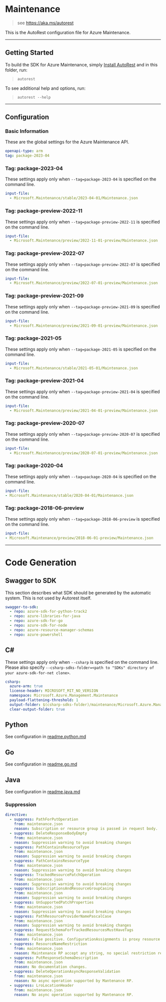 # Maintenance

> see https://aka.ms/autorest

This is the AutoRest configuration file for Azure Maintenance.

---

## Getting Started

To build the SDK for Azure Maintenance, simply [Install AutoRest](https://aka.ms/autorest/install) and in this folder, run:

> `autorest`

To see additional help and options, run:

> `autorest --help`

---

## Configuration

### Basic Information

These are the global settings for the Azure Maintenance API.

``` yaml
openapi-type: arm
tag: package-2023-04
```

### Tag: package-2023-04

These settings apply only when `--tag=package-2023-04` is specified on the command line.

```yaml $(tag) == 'package-2023-04'
input-file:
  - Microsoft.Maintenance/stable/2023-04-01/Maintenance.json
```

### Tag: package-preview-2022-11

These settings apply only when `--tag=package-preview-2022-11` is specified on the command line.

```yaml $(tag) == 'package-preview-2022-11'
input-file:
  - Microsoft.Maintenance/preview/2022-11-01-preview/Maintenance.json
```

### Tag: package-preview-2022-07

These settings apply only when `--tag=package-preview-2022-07` is specified on the command line.

``` yaml $(tag) == 'package-preview-2022-07'
input-file:
  - Microsoft.Maintenance/preview/2022-07-01-preview/Maintenance.json
```

### Tag: package-preview-2021-09

These settings apply only when `--tag=package-preview-2021-09` is specified on the command line.

``` yaml $(tag) == 'package-preview-2021-09'
input-file:
  - Microsoft.Maintenance/preview/2021-09-01-preview/Maintenance.json
```

### Tag: package-2021-05

These settings apply only when `--tag=package-2021-05` is specified on the command line.

``` yaml $(tag) == 'package-2021-05'
input-file:
  - Microsoft.Maintenance/stable/2021-05-01/Maintenance.json
```

### Tag: package-preview-2021-04

These settings apply only when `--tag=package-preview-2021-04` is specified on the command line.

``` yaml $(tag) == 'package-preview-2021-04'
input-file:
  - Microsoft.Maintenance/preview/2021-04-01-preview/Maintenance.json
```

### Tag: package-preview-2020-07

These settings apply only when `--tag=package-preview-2020-07` is specified on the command line.

``` yaml $(tag) == 'package-preview-2020-07'
input-file:
  - Microsoft.Maintenance/preview/2020-07-01-preview/Maintenance.json
```

### Tag: package-2020-04

These settings apply only when `--tag=package-2020-04` is specified on the command line.

``` yaml $(tag) == 'package-2020-04'
input-file:
- Microsoft.Maintenance/stable/2020-04-01/Maintenance.json
```

### Tag: package-2018-06-preview

These settings apply only when `--tag=package-2018-06-preview` is specified on the command line.

``` yaml $(tag) == 'package-2018-06-preview'
input-file:
- Microsoft.Maintenance/preview/2018-06-01-preview/Maintenance.json
```

---

# Code Generation

## Swagger to SDK

This section describes what SDK should be generated by the automatic system.
This is not used by Autorest itself.

``` yaml $(swagger-to-sdk)
swagger-to-sdk:
  - repo: azure-sdk-for-python-track2
  - repo: azure-libraries-for-java
  - repo: azure-sdk-for-go
  - repo: azure-sdk-for-node
  - repo: azure-resource-manager-schemas
  - repo: azure-powershell
```

## C#

These settings apply only when `--csharp` is specified on the command line.
Please also specify `--csharp-sdks-folder=<path to "SDKs" directory of your azure-sdk-for-net clone>`.

``` yaml $(csharp)
csharp:
  azure-arm: true
  license-header: MICROSOFT_MIT_NO_VERSION
  namespace: Microsoft.Azure.Management.Maintenance
  payload-flattening-threshold: 1
  output-folder: $(csharp-sdks-folder)/maintenance/Microsoft.Azure.Management.Maintenance/src/Generated/
  clear-output-folder: true
```

## Python

See configuration in [readme.python.md](./readme.python.md)

## Go

See configuration in [readme.go.md](./readme.go.md)

## Java

See configuration in [readme.java.md](./readme.java.md)

### Suppression

``` yaml
directive:
  - suppress: PathForPutOperation
    from: maintenance.json
    reason: Subscription or resource group is passed in request body.
  - suppress: DeleteResponseBodyEmpty
    from: maintenance.json
    reason: Suppression warning to avoid breaking changes
  - suppress: PathContainsResourceType
    from: maintenance.json
    reason: Suppression warning to avoid breaking changes
  - suppress: PathContainsResourceType
    from: maintenance.json
    reason: Suppression warning to avoid breaking changes
  - suppress: TrackedResourcePatchOperation
    from: maintenance.json
    reason: Suppression warning to avoid breaking changes
  - suppress: SubscriptionsAndResourceGroupCasing
    from: maintenance.json
    reason: Suppression warning to avoid breaking changes
  - suppress: UnSupportedPatchProperties
    from: maintenance.json
    reason: Suppression warning to avoid breaking changes
  - suppress: PathResourceProviderNamePascalCase
    from: maintenance.json
    reason: Suppression warning to avoid breaking changes
  - suppress: RequestSchemaForTrackedResourcesMustHaveTags
    from: maintenance.json
    reason: False positive. ConfigurationAssignments is proxy resource at subscription/resourceGroup level.
  - suppress: ResourceNameRestriction
    from: maintenance.json
    reason: Maintenance RP accept any string, no special restriction required.
  - suppress: PutResponseSchemaDescription
    from: maintenance.json
    reason: No documentation changes.
  - suppress: DeleteOperationAsyncResponseValidation
    from: maintenance.json
    reason: No async operation supported by Mantenance RP.
  - suppress: LroLocationHeader
    from: maintenance.json
    reason: No async operation supported by Mantenance RP.
```

